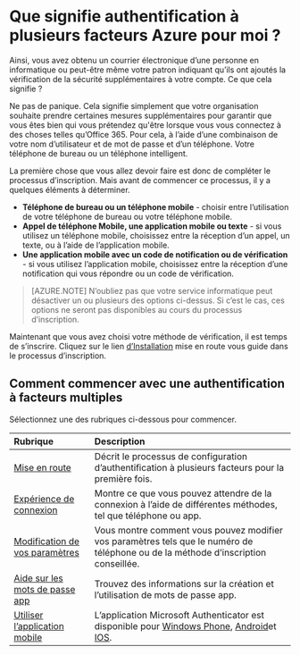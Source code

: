 <properties
    pageTitle="Que signifie authentification à plusieurs facteurs Azure pour moi ?"
    description="Il s’agit de la page d’authentification Azure plusieurs facteurs qui aidera vos utilisateurs finaux avec mise en va avec authentification à plusieurs facteurs Azure."
    services="multi-factor-authentication"
    documentationCenter=""
    authors="kgremban"
    manager="femila"
    editor="curtland"/>

<tags
    ms.service="multi-factor-authentication"
    ms.workload="identity"
    ms.tgt_pltfrm="na"
    ms.devlang="na"
    ms.topic="article"
    ms.date="08/22/2016"
    ms.author="kgremban"/>



# <a name="what-does-azure-multi-factor-authentication-mean-for-me"></a>Que signifie authentification à plusieurs facteurs Azure pour moi ?

Ainsi, vous avez obtenu un courrier électronique d’une personne en informatique ou peut-être même votre patron indiquant qu’ils ont ajoutés la vérification de la sécurité supplémentaires à votre compte.  Ce que cela signifie ?

Ne pas de panique.  Cela signifie simplement que votre organisation souhaite prendre certaines mesures supplémentaires pour garantir que vous êtes bien qui vous prétendez qu'être lorsque vous vous connectez à des choses telles qu’Office 365.  Pour cela, à l’aide d’une combinaison de votre nom d’utilisateur et de mot de passe et d’un téléphone.  Votre téléphone de bureau ou un téléphone intelligent.

La première chose que vous allez devoir faire est donc de compléter le processus d’inscription.  Mais avant de commencer ce processus, il y a quelques éléments à déterminer.

- **Téléphone de bureau ou un téléphone mobile** - choisir entre l’utilisation de votre téléphone de bureau ou votre téléphone mobile.
- **Appel de téléphone Mobile, une application mobile ou texte** - si vous utilisez un téléphone mobile, choisissez entre la réception d’un appel, un texte, ou à l’aide de l’application mobile.
- **Une application mobile avec un code de notification ou de vérification** - si vous utilisez l’application mobile, choisissez entre la réception d’une notification qui vous répondre ou un code de vérification.

> [AZURE.NOTE]  N’oubliez pas que votre service informatique peut désactiver un ou plusieurs des options ci-dessus.  Si c’est le cas, ces options ne seront pas disponibles au cours du processus d’inscription.

Maintenant que vous avez choisi votre méthode de vérification, il est temps de s’inscrire.  Cliquez sur le lien [d’Installation](../multi-factor-authentication-end-user-first-time.md) mise en route vous guide dans le processus d’inscription.


## <a name="how-to-get-going-with-multi-factor-authentication"></a>Comment commencer avec une authentification à facteurs multiples

Sélectionnez une des rubriques ci-dessous pour commencer.

Rubrique|Description
:------------- | :------------- |
[Mise en route](../multi-factor-authentication-end-user-first-time.md)|  Décrit le processus de configuration d’authentification à plusieurs facteurs pour la première fois.
[Expérience de connexion](../multi-factor-authentication-end-user-signin.md)|Montre ce que vous pouvez attendre de la connexion à l’aide de différentes méthodes, tel que téléphone ou app.
[Modification de vos paramètres](../multi-factor-authentication-end-user-manage-settings.md)|Vous montre comment vous pouvez modifier vos paramètres tels que le numéro de téléphone ou de la méthode d’inscription conseillée.
[Aide sur les mots de passe app](../multi-factor-authentication-end-user-app-passwords.md)| Trouvez des informations sur la création et l’utilisation de mots de passe app.
[Utiliser l’application mobile](../multi-factor-authentication-microsoft-authenticator.md)|L’application Microsoft Authenticator est disponible pour [Windows Phone](http://go.microsoft.com/fwlink/?Linkid=825071), [Android](http://go.microsoft.com/fwlink/?Linkid=825072)et [IOS](http://go.microsoft.com/fwlink/?Linkid=825073).
